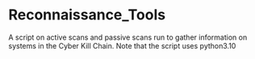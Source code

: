 # Reconnaissance_Tools
A script on active scans and passive scans run to gather information on systems in the Cyber Kill Chain. Note that the script uses python3.10
